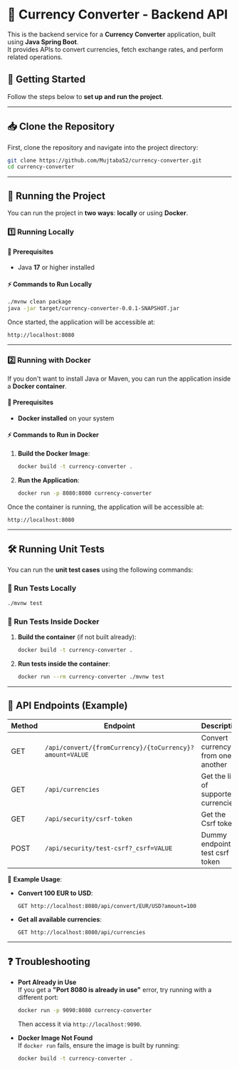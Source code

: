 # 🚧 Currency Converter - Backend API

This is the backend service for a **Currency Converter** application, built using **Java Spring Boot**.  
It provides APIs to convert currencies, fetch exchange rates, and perform related operations.  

## 🚀 Getting Started

Follow the steps below to **set up and run the project**.

---

## 📥 Clone the Repository

First, clone the repository and navigate into the project directory:

```sh
git clone https://github.com/Mujtaba52/currency-converter.git
cd currency-converter
```

---

## 🔧 Running the Project

You can run the project in **two ways**: **locally** or using **Docker**.

### **1️⃣ Running Locally**

#### **📌 Prerequisites**
- Java **17** or higher installed

#### **⚡ Commands to Run Locally**
```sh
./mvnw clean package
java -jar target/currency-converter-0.0.1-SNAPSHOT.jar
```

Once started, the application will be accessible at:
```
http://localhost:8080
```

---

### **2️⃣ Running with Docker**
If you don't want to install Java or Maven, you can run the application inside a **Docker container**.

#### **📌 Prerequisites**
- **Docker installed** on your system

#### **⚡ Commands to Run in Docker**
1. **Build the Docker Image**:
   ```sh
   docker build -t currency-converter .
   ```
2. **Run the Application**:
   ```sh
   docker run -p 8080:8080 currency-converter
   ```

Once the container is running, the application will be accessible at:
```
http://localhost:8080
```

---

## 🛠 Running Unit Tests

You can run the **unit test cases** using the following commands:

### **📌 Run Tests Locally**
```sh
./mvnw test
```

### **📌 Run Tests Inside Docker**
1. **Build the container** (if not built already):
   ```sh
   docker build -t currency-converter .
   ```
2. **Run tests inside the container**:
   ```sh
   docker run --rm currency-converter ./mvnw test
   ```

---

## 📜 API Endpoints (Example)

| Method | Endpoint                                                | Description                          |
|--------|---------------------------------------------------------|--------------------------------------|
| GET    | `/api/convert/{fromCurrency}/{toCurrency}?amount=VALUE` | Convert currency from one to another |
| GET    | `/api/currencies`                                       | Get the list of supported currencies |
| GET    | `/api/security/csrf-token`                              | Get the Csrf token                   |
| POST   | `/api/security/test-csrf?_csrf=VALUE`                   | Dummy endpoint to test csrf token    |

📌 **Example Usage**:
- **Convert 100 EUR to USD**:  
  ```
  GET http://localhost:8080/api/convert/EUR/USD?amount=100
  ```
- **Get all available currencies**:  
  ```
  GET http://localhost:8080/api/currencies
  ```

---

## ❓ Troubleshooting

- **Port Already in Use**  
  If you get a **"Port 8080 is already in use"** error, try running with a different port:
  ```sh
  docker run -p 9090:8080 currency-converter
  ```
  Then access it via `http://localhost:9090`.

- **Docker Image Not Found**  
  If `docker run` fails, ensure the image is built by running:
  ```sh
  docker build -t currency-converter .
  ```

